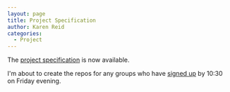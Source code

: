 ```yaml
---
layout: page
title: Project Specification
author: Karen Reid
categories:
  - Project
---
```


The [project specification](/assignments/project.md) is now available.  

I'm about to create the repos for any groups who have [signed up](https://docs.google.com/forms/d/1wGkQ7oDaymKJuo4LFUlAZSn5kT9_DjLK1gmsS2op56A/edit) by 10:30 on Friday evening.